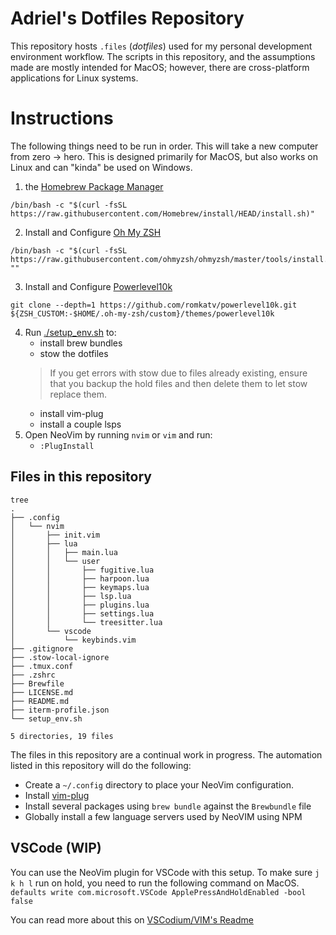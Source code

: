 # Adriel's Dotfiles Repository
This repository hosts `.files` (*dotfiles*) used for my personal development
environment workflow. The scripts in this repository, and the assumptions made
are mostly intended for MacOS; however, there are cross-platform applications
for Linux systems.

# Instructions
The following things need to be run in order. This will take a new computer
from zero -> hero. This is designed primarily for MacOS, but also works on
Linux and can "kinda" be used on Windows.

1. the [Homebrew Package Manager](https://brew.sh)
```
/bin/bash -c "$(curl -fsSL https://raw.githubusercontent.com/Homebrew/install/HEAD/install.sh)"
```
2. Install and Configure [Oh My ZSH](https://ohmyz.sh)
```
/bin/bash -c "$(curl -fsSL https://raw.githubusercontent.com/ohmyzsh/ohmyzsh/master/tools/install.sh)" ""
```
3. Install and Configure [Powerlevel10k](https://github.com/romkatv/powerlevel10k#oh-my-zsh)
```
git clone --depth=1 https://github.com/romkatv/powerlevel10k.git ${ZSH_CUSTOM:-$HOME/.oh-my-zsh/custom}/themes/powerlevel10k
```
4. Run [./setup_env.sh](./setup_env.sh) to:
    - install brew bundles
    - stow the dotfiles
    > If  you get errors with stow due to files already existing, ensure that
    > you backup the hold files and then delete them to let stow replace them.
    - install vim-plug
    - install a couple lsps
5. Open NeoVim by running `nvim` or `vim` and run:
    - `:PlugInstall`

## Files in this repository
```
tree
.
├── .config
│   └── nvim
│       ├── init.vim
│       ├── lua
│       │   ├── main.lua
│       │   └── user
│       │       ├── fugitive.lua
│       │       ├── harpoon.lua
│       │       ├── keymaps.lua
│       │       ├── lsp.lua
│       │       ├── plugins.lua
│       │       ├── settings.lua
│       │       └── treesitter.lua
│       └── vscode
│           └── keybinds.vim
├── .gitignore
├── .stow-local-ignore
├── .tmux.conf
├── .zshrc
├── Brewfile
├── LICENSE.md
├── README.md
├── iterm-profile.json
└── setup_env.sh

5 directories, 19 files
```
The files in this repository are a continual work in progress. The automation listed
in this repository will do the following:
- Create a `~/.config` directory to place your NeoVim configuration.
- Install [vim-plug](https://github.com/junegunn/vim-plug)
- Install several packages using `brew bundle` against the `Brewbundle` file
- Globally install a few language servers used by NeoVIM using NPM

## VSCode (WIP)
You can use the NeoVim plugin for VSCode with this setup.
To make sure `j k h l` run on hold, you need to run the following command on MacOS.
`defaults write com.microsoft.VSCode ApplePressAndHoldEnabled -bool false`

You can read more about this on [VSCodium/VIM's Readme](https://github.com/VSCodeVim/Vim/blob/master/README.md#mac-setup)
